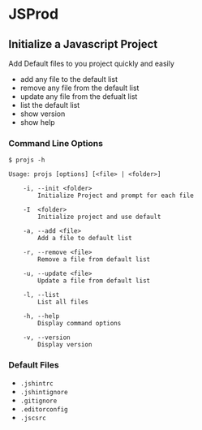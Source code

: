 # JSProd
## Initialize a Javascript Project

Add Default files to you project quickly and easily

- add any file to the default list
- remove any file from the default list
- update any file from the defualt list
- list the default list 
- show version
- show help

### Command Line Options


``` 
$ projs -h

Usage: projs [options] [<file> | <folder>]

	-i, --init <folder>
		Initialize Project and prompt for each file
	
	-I	<folder>
		Initialize project and use default 
		
	-a, --add <file>		
		Add a file to default list
	
	-r, --remove <file>		
		Remove a file from default list
	
	-u, --update <file>	
		Update a file from default list
	 
	-l, --list			
		List all files
	
	-h, --help			
		Display command options
		
	-v, --version
		Display version

```


### Default Files

- `.jshintrc`
- `.jshintignore`
- `.gitignore`
- `.editorconfig`
- `.jscsrc`

